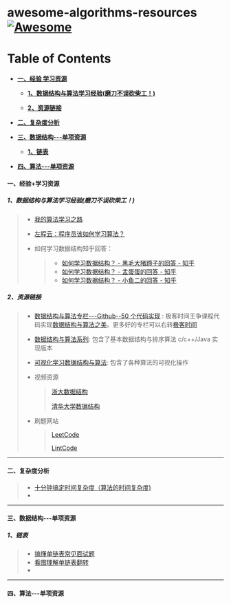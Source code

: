# awesome-algorithms-resources[![Awesome](https://cdn.rawgit.com/sindresorhus/awesome/d7305f38d29fed78fa85652e3a63e154dd8e8829/media/badge.svg)](https://github.com/sindresorhus/awesome)

Table of Contents
=================

* **[一、经验 学习资源](#一经验学习资源)**

  * **[1、数据结构与算法学习经验(磨刀不误砍柴工！)](#1数据结构与算法学习经验磨刀不误砍柴工)**

  * **[2、资源链接](#2资源链接)**
* **[二、复杂度分析](#二复杂度分析)**
* **[三、数据结构---单项资源](#三数据结构---单项资源)**

  * **[1、链表](#1链表)**
* **[四、算法---单项资源](#四算法---单项资源)**

#### 一、经验+学习资源

##### 1、数据结构与算法学习经验(磨刀不误砍柴工！)

> - [我的算法学习之路](http://www.cnblogs.com/figure9/archive/2014/05/05/3708351.html)
>
> - [左程云：程序员该如何学习算法？](https://www.nowcoder.com/discuss/61529)
>
> - 如何学习数据结构知乎回答：
>
>   > - [如何学习数据结构？ - 黑毛大猪蹄子的回答 - 知乎](
>   >   https://www.zhihu.com/question/21318658/answer/154739001)
>   > - [如何学习数据结构？ - 孟蛋蛋的回答 - 知乎](
>   >   https://www.zhihu.com/question/21318658/answer/42690576)
>   > - [如何学习数据结构？ - 小鱼二的回答 - 知乎](
>   >   https://www.zhihu.com/question/21318658/answer/26295370)

##### 2、资源链接

> - [数据结构与算法专栏---Github--50 个代码实现](https://github.com/wangzheng0822/algo/blob/master/README.md) : 极客时间王争课程代码实现[数据结构与算法之美](https://time.geekbang.org/column/article/39922)。更多好的专栏可以右转[极客时间](https://time.geekbang.org/)
>
> - [数据结构与算法系列](http://www.cnblogs.com/skywang12345/p/3603935.html): 包含了基本数据结构与排序算法 c/c++/Java 实现版本
>
> - [可视化学习数据结构与算法](https://visualgo.net/en): 包含了各种算法的可视化操作
>
> - 视频资源
>
>   > [浙大数据结构](https://mooc.study.163.com/course/1000033001?_trace_c_p_k2_=8cea2b8fb208415bbfde896a4361caf7#/info)
>   >
>   > [清华大学数据结构](http://www.xuetangx.com/courses/course-v1:TsinghuaX+30240184X+sp/about)
>
> - 刷题网站
>
>   > [LeetCode](https://leetcode.com/)
>   >
>   > [LintCode](https://www.lintcode.com/problem/)

---

#### 二、复杂度分析

> - [十分钟搞定时间复杂度（算法的时间复杂度)](https://www.jianshu.com/p/f4cca5ce055a)
> - 

---

#### 三、数据结构---单项资源

##### 1、链表

> - [搞懂单链表常见面试题](https://juejin.im/post/5aa299c1518825557b4c5806)
> - [看图理解单链表翻转](https://blog.csdn.net/feliciafay/article/details/6841115)
> - 

---

#### 四、算法---单项资源

